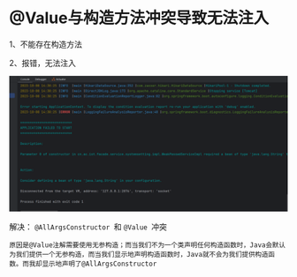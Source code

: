 # @Value与构造方法冲突导致无法注入

1、不能存在构造方法

2、报错，无法注入

<img src="imgs/image-20231008143134560.png" alt="image-20231008143134560" style="zoom:50%;" />

解决： `@AllArgsConstructor `和 `@Value `冲突

```
原因是@Value注解需要使用无参构造；而当我们不为一个类声明任何构造函数时，Java会默认为我们提供一个无参构造，而当我们显示地声明构造函数时，Java就不会为我们提供构造函数。而我却显示地声明了@AllArgsConstructor
```

